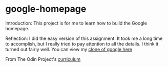 # google-homepage

Introduction: This project is for me to learn how to build the Google homepage.

Reflection: I did the easy version of this assignment. It took me a long time to accomplish, but I really tried to pay attention to all the details. I think it turned out fairly well. You can view my [clone of google here](https://lostmind10.github.io/google-homepage/)

From The Odin Project's [curriculum](http://www.theodinproject.com/courses/web-development-101/lessons/html-css)
